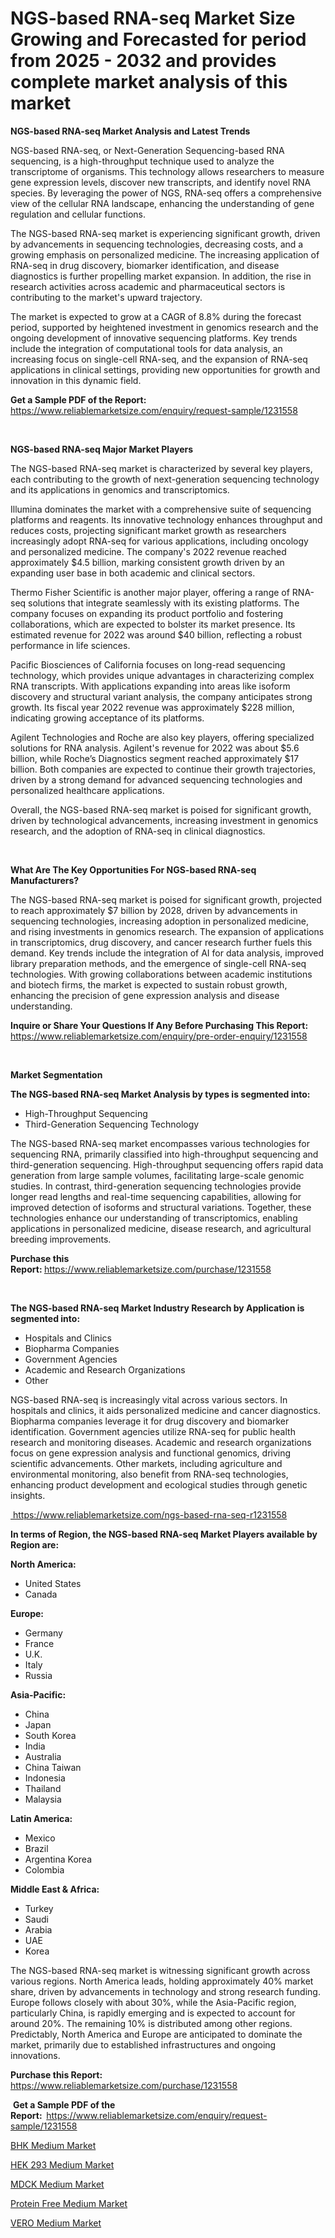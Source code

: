 <p><h1>NGS-based RNA-seq Market Size Growing and Forecasted for period from 2025 - 2032 and provides complete market analysis of this market</h1></p><p><strong>NGS-based RNA-seq Market Analysis and Latest Trends</strong></p>
<p><p>NGS-based RNA-seq, or Next-Generation Sequencing-based RNA sequencing, is a high-throughput technique used to analyze the transcriptome of organisms. This technology allows researchers to measure gene expression levels, discover new transcripts, and identify novel RNA species. By leveraging the power of NGS, RNA-seq offers a comprehensive view of the cellular RNA landscape, enhancing the understanding of gene regulation and cellular functions.</p><p>The NGS-based RNA-seq market is experiencing significant growth, driven by advancements in sequencing technologies, decreasing costs, and a growing emphasis on personalized medicine. The increasing application of RNA-seq in drug discovery, biomarker identification, and disease diagnostics is further propelling market expansion. In addition, the rise in research activities across academic and pharmaceutical sectors is contributing to the market's upward trajectory.</p><p>The market is expected to grow at a CAGR of 8.8% during the forecast period, supported by heightened investment in genomics research and the ongoing development of innovative sequencing platforms. Key trends include the integration of computational tools for data analysis, an increasing focus on single-cell RNA-seq, and the expansion of RNA-seq applications in clinical settings, providing new opportunities for growth and innovation in this dynamic field.</p></p>
<p><strong>Get a Sample PDF of the Report:&nbsp;</strong> <a href="https://www.reliablemarketsize.com/enquiry/request-sample/1231558?utm_campaign=2041&utm_medium=2&utm_source=Github&utm_content=ia&utm_term=03032025&utm_id=ngs-based-rna-seq">https://www.reliablemarketsize.com/enquiry/request-sample/1231558</a></p>
<p>&nbsp;</p>
<p><strong>NGS-based RNA-seq Major Market Players</strong></p>
<p><p>The NGS-based RNA-seq market is characterized by several key players, each contributing to the growth of next-generation sequencing technology and its applications in genomics and transcriptomics. </p><p>Illumina dominates the market with a comprehensive suite of sequencing platforms and reagents. Its innovative technology enhances throughput and reduces costs, projecting significant market growth as researchers increasingly adopt RNA-seq for various applications, including oncology and personalized medicine. The company's 2022 revenue reached approximately $4.5 billion, marking consistent growth driven by an expanding user base in both academic and clinical sectors.</p><p>Thermo Fisher Scientific is another major player, offering a range of RNA-seq solutions that integrate seamlessly with its existing platforms. The company focuses on expanding its product portfolio and fostering collaborations, which are expected to bolster its market presence. Its estimated revenue for 2022 was around $40 billion, reflecting a robust performance in life sciences.</p><p>Pacific Biosciences of California focuses on long-read sequencing technology, which provides unique advantages in characterizing complex RNA transcripts. With applications expanding into areas like isoform discovery and structural variant analysis, the company anticipates strong growth. Its fiscal year 2022 revenue was approximately $228 million, indicating growing acceptance of its platforms.</p><p>Agilent Technologies and Roche are also key players, offering specialized solutions for RNA analysis. Agilent's revenue for 2022 was about $5.6 billion, while Roche’s Diagnostics segment reached approximately $17 billion. Both companies are expected to continue their growth trajectories, driven by a strong demand for advanced sequencing technologies and personalized healthcare applications.</p><p>Overall, the NGS-based RNA-seq market is poised for significant growth, driven by technological advancements, increasing investment in genomics research, and the adoption of RNA-seq in clinical diagnostics.</p></p>
<p>&nbsp;</p>
<p><strong>What Are The Key Opportunities For NGS-based RNA-seq Manufacturers?</strong></p>
<p><p>The NGS-based RNA-seq market is poised for significant growth, projected to reach approximately $7 billion by 2028, driven by advancements in sequencing technologies, increasing adoption in personalized medicine, and rising investments in genomics research. The expansion of applications in transcriptomics, drug discovery, and cancer research further fuels this demand. Key trends include the integration of AI for data analysis, improved library preparation methods, and the emergence of single-cell RNA-seq technologies. With growing collaborations between academic institutions and biotech firms, the market is expected to sustain robust growth, enhancing the precision of gene expression analysis and disease understanding.</p></p>
<p><strong>Inquire or Share Your Questions If Any Before Purchasing This Report:</strong> <a href="https://www.reliablemarketsize.com/enquiry/pre-order-enquiry/1231558?utm_campaign=2041&utm_medium=2&utm_source=Github&utm_content=ia&utm_term=03032025&utm_id=ngs-based-rna-seq">https://www.reliablemarketsize.com/enquiry/pre-order-enquiry/1231558</a></p>
<p>&nbsp;</p>
<p><strong>Market Segmentation</strong></p>
<p><strong>The NGS-based RNA-seq Market Analysis by types is segmented into:</strong></p>
<p><ul><li>High-Throughput Sequencing</li><li>Third-Generation Sequencing Technology</li></ul></p>
<p><p>The NGS-based RNA-seq market encompasses various technologies for sequencing RNA, primarily classified into high-throughput sequencing and third-generation sequencing. High-throughput sequencing offers rapid data generation from large sample volumes, facilitating large-scale genomic studies. In contrast, third-generation sequencing technologies provide longer read lengths and real-time sequencing capabilities, allowing for improved detection of isoforms and structural variations. Together, these technologies enhance our understanding of transcriptomics, enabling applications in personalized medicine, disease research, and agricultural breeding improvements.</p></p>
<p><strong>Purchase this Report:&nbsp;</strong><a href="https://www.reliablemarketsize.com/purchase/1231558?utm_campaign=2041&utm_medium=2&utm_source=Github&utm_content=ia&utm_term=03032025&utm_id=ngs-based-rna-seq">https://www.reliablemarketsize.com/purchase/1231558</a></p>
<p>&nbsp;</p>
<p><strong>The NGS-based RNA-seq Market Industry Research by Application is segmented into:</strong></p>
<p><ul><li>Hospitals and Clinics</li><li>Biopharma Companies</li><li>Government Agencies</li><li>Academic and Research Organizations</li><li>Other</li></ul></p>
<p><p>NGS-based RNA-seq is increasingly vital across various sectors. In hospitals and clinics, it aids personalized medicine and cancer diagnostics. Biopharma companies leverage it for drug discovery and biomarker identification. Government agencies utilize RNA-seq for public health research and monitoring diseases. Academic and research organizations focus on gene expression analysis and functional genomics, driving scientific advancements. Other markets, including agriculture and environmental monitoring, also benefit from RNA-seq technologies, enhancing product development and ecological studies through genetic insights.</p></p>
<p><a href="https://www.reliablemarketsize.com/ngs-based-rna-seq-r1231558?utm_campaign=2041&utm_medium=2&utm_source=Github&utm_content=ia&utm_term=03032025&utm_id=ngs-based-rna-seq">&nbsp;https://www.reliablemarketsize.com/ngs-based-rna-seq-r1231558</a></p>
<p><strong>In terms of Region, the NGS-based RNA-seq Market Players available by Region are:</strong></p>
<p>
    <p> <strong> North America: </strong>
        <ul>
            <li>United States</li>
            <li>Canada</li>
        </ul>
        </p> 
    <p> <strong> Europe: </strong>
        <ul>
            <li>Germany</li>
            <li>France</li>
            <li>U.K.</li>
            <li>Italy</li>
            <li>Russia</li>
        </ul>
        </p> 
    <p> <strong> Asia-Pacific: </strong>
        <ul>
            <li>China</li>
            <li>Japan</li>
            <li>South Korea</li>
            <li>India</li>
            <li>Australia</li>
            <li>China Taiwan</li>
            <li>Indonesia</li>
            <li>Thailand</li>
            <li>Malaysia</li>
        </ul>
        </p> 
    <p> <strong> Latin America: </strong>
        <ul>
            <li>Mexico</li>
            <li>Brazil</li>
            <li>Argentina Korea</li>
            <li>Colombia</li>
        </ul>
        </p> 
    <p> <strong> Middle East & Africa: </strong>
        <ul>
            <li>Turkey</li>
            <li>Saudi</li>
            <li>Arabia</li>
            <li>UAE</li>
            <li>Korea</li>
        </ul>
    </p>
    </p>
<p><p>The NGS-based RNA-seq market is witnessing significant growth across various regions. North America leads, holding approximately 40% market share, driven by advancements in technology and strong research funding. Europe follows closely with about 30%, while the Asia-Pacific region, particularly China, is rapidly emerging and is expected to account for around 20%. The remaining 10% is distributed among other regions. Predictably, North America and Europe are anticipated to dominate the market, primarily due to established infrastructures and ongoing innovations.</p></p>
<p><strong>Purchase this Report: </strong><a href="https://www.reliablemarketsize.com/purchase/1231558?utm_campaign=2041&utm_medium=2&utm_source=Github&utm_content=ia&utm_term=03032025&utm_id=ngs-based-rna-seq">https://www.reliablemarketsize.com/purchase/1231558</a></p>
<p>&nbsp;<strong>Get a Sample PDF of the Report:&nbsp;&nbsp;</strong><a href="https://www.reliablemarketsize.com/enquiry/request-sample/1231558?utm_campaign=2041&utm_medium=2&utm_source=Github&utm_content=ia&utm_term=03032025&utm_id=ngs-based-rna-seq">https://www.reliablemarketsize.com/enquiry/request-sample/1231558</a></p>
<p><strong></strong></p>
<p><p><a href="https://github.com/blauetrelawz/Market-Research-Report-List-1/blob/main/bhk-medium-market.md?utm_campaign=2041&utm_medium=2&utm_source=Github&utm_content=ia&utm_term=03032025&utm_id=ngs-based-rna-seq">BHK Medium Market</a></p><p><a href="https://github.com/porstgowinjq/Market-Research-Report-List-1/blob/main/hek-293-medium-market.md?utm_campaign=2041&utm_medium=2&utm_source=Github&utm_content=ia&utm_term=03032025&utm_id=ngs-based-rna-seq">HEK 293 Medium Market</a></p><p><a href="https://github.com/delindacallegari68/Market-Research-Report-List-1/blob/main/mdck-medium-market.md?utm_campaign=2041&utm_medium=2&utm_source=Github&utm_content=ia&utm_term=03032025&utm_id=ngs-based-rna-seq">MDCK Medium Market</a></p><p><a href="https://github.com/elizabethdagraca/Market-Research-Report-List-5/blob/main/protein-free-medium-market.md?utm_campaign=2041&utm_medium=2&utm_source=Github&utm_content=ia&utm_term=03032025&utm_id=ngs-based-rna-seq">Protein Free Medium Market</a></p><p><a href="https://github.com/santosh758595/Market-Research-Report-List-7/blob/main/vero-medium-market.md?utm_campaign=2041&utm_medium=2&utm_source=Github&utm_content=ia&utm_term=03032025&utm_id=ngs-based-rna-seq">VERO Medium Market</a></p></p>